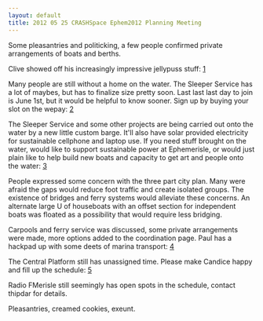 ```yaml
---
layout: default
title: 2012 05 25 CRASHSpace Ephem2012 Planning Meeting
---
```


Some pleasantries and politicking, a few people confirmed private
arrangements of boats and berths.

Clive showed off his increasingly impressive jellypuss stuff:
[1](http://youtu.be/030FmICTKh4)

Many people are still without a home on the water. The Sleeper Service
has a lot of maybes, but has to finalize size pretty soon. Last last
last day to join is June 1st, but it would be helpful to know sooner.
Sign up by buying your slot on the wepay:
[2](https://www.wepay.com/donations/the-sleeper-service)

The Sleeper Service and some other projects are being carried out onto
the water by a new little custom barge. It'll also have solar provided
electricity for sustainable cellphone and laptop use. If you need stuff
brought on the water, would like to support sustainable power at
Ephemerisle, or would just plain like to help build new boats and
capacity to get art and people onto the water:
[3](https://www.wepay.com/xqlg83/donations/ephemerisle-prototype-freight-vessels-and-power-service)

People expressed some concern with the three part city plan. Many were
afraid the gaps would reduce foot traffic and create isolated groups.
The existence of bridges and ferry systems would alleviate these
concerns. An alternate large U of houseboats with an offset section for
independent boats was floated as a possibility that would require less
bridging.

Carpools and ferry service was discussed, some private arrangements were
made, more options added to the coordination page. Paul has a hackpad up
with some deets of marina transport:
[4](https://hackpad.com/lOmbmtU3NzO#Transportation-between-H&H-Marina-and-Ephemerisle)

The Central Platform still has unassigned time. Please make Candice
happy and fill up the schedule:
[5](https://docs.google.com/spreadsheet/viewform?formkey=dGg2UUtFQThEUWlrZWE0NEVzRkhBVmc6MQ)

Radio FMerisle still seemingly has open spots in the schedule, contact
thipdar for details.

Pleasantries, creamed cookies, exeunt.
